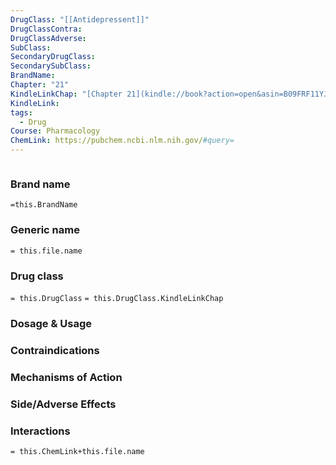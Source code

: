 ```yaml
---
DrugClass: "[[Antidepressent]]"
DrugClassContra: 
DrugClassAdverse: 
SubClass: 
SecondaryDrugClass: 
SecondarySubClass: 
BrandName: 
Chapter: "21"
KindleLinkChap: "[Chapter 21](kindle://book?action=open&asin=B09FRF11YJ&location=10945)"
KindleLink: 
tags:
  - Drug
Course: Pharmacology
ChemLink: https://pubchem.ncbi.nlm.nih.gov/#query=
---
```

```smiles

```

### Brand name
`=this.BrandName`
### Generic name
`= this.file.name`
### Drug class 
`= this.DrugClass`
	`= this.DrugClass.KindleLinkChap`

### Dosage & Usage

### Contraindications

### Mechanisms of Action

### Side/Adverse Effects

### Interactions

`= this.ChemLink+this.file.name`